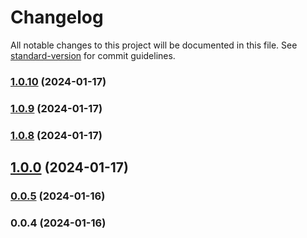 # Changelog

All notable changes to this project will be documented in this file. See [standard-version](https://github.com/conventional-changelog/standard-version) for commit guidelines.

### [1.0.10](https://github.com/rackowsky/viewport-calculator/compare/v1.0.9...v1.0.10) (2024-01-17)

### [1.0.9](https://github.com/rackowsky/viewport-calculator/compare/v1.0.8...v1.0.9) (2024-01-17)

### [1.0.8](https://github.com/rackowsky/viewport-calculator/compare/v1.0.7...v1.0.8) (2024-01-17)

## [1.0.0](https://github.com/rackowsky/viewport-calculator/compare/v0.0.5...v1.0.0) (2024-01-17)

### [0.0.5](https://github.com/rackowsky/viewport-calculator/compare/v0.0.4...v0.0.5) (2024-01-16)

### 0.0.4 (2024-01-16)
